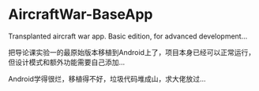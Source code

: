 # AircraftWar-BaseApp
Transplanted aircraft war app. Basic edition, for advanced development...

把导论课实验一的最原始版本移植到Android上了，项目本身已经可以正常运行，但设计模式和额外功能需要自己添加...

Android学得很烂，移植得不好，垃圾代码堆成山，求大佬放过...
